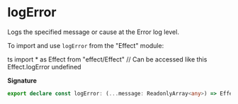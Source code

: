 # logError

Logs the specified message or cause at the Error log level.

To import and use `logError` from the "Effect" module:

ts
import \* as Effect from "effect/Effect"
// Can be accessed like this
Effect.logError
undefined

**Signature**

```ts
export declare const logError: (...message: ReadonlyArray<any>) => Effect<void, never, never>
```
